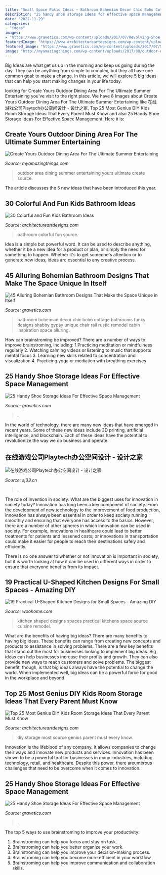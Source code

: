 ```yaml
---
title: "Small Space Patio Ideas ~ Bathroom Bohemian Decor Chic Boho Cottage Bathrooms Funky Designs Shabby Gypsy Unique Chair Rail Rustic Remodel Cabin Inspiration Space Alluring"
description: "25 handy shoe storage ideas for effective space management"
date: "2022-11-29"
categories:
- "ideas"
images:
- "https://www.gravetics.com/wp-content/uploads/2017/07/Revolving-Shoe-Cabinets.jpg"
featuredImage: "https://www.architectureartdesigns.com/wp-content/uploads/2013/07/87-630x945.jpg"
featured_image: "https://www.gravetics.com/wp-content/uploads/2017/07/Shoe-Drawer.jpg"
image: "http://myamazingthings.com/wp-content/uploads/2017/08/outdoor-dining-area-11.jpg"
---
```



Big Ideas are what get us up in the morning and keep us going during the day. They can be anything from simple to complex, but they all have one common goal: to make a change. In this article, we will explore 5 big ideas that can help you start making changes in your life today.

	

		
looking for Create Yours Outdoor Dining Area For The Ultimate Summer Entertaining you've visit to the right place. We have 8 Images about Create Yours Outdoor Dining Area For The Ultimate Summer Entertaining like 在线游戏公司Playtech办公空间设计 - 设计之家, Top 25 Most Genius DIY Kids Room Storage Ideas That Every Parent Must Know and also 25 Handy Shoe Storage Ideas For Effective Space Management. Here it is:
		
    
## Create Yours Outdoor Dining Area For The Ultimate Summer Entertaining

<img loading=lazy src="http://myamazingthings.com/wp-content/uploads/2017/08/outdoor-dining-area-11.jpg" onerror="this.onerror=null;this.src='https://tse1.mm.bing.net/th?id=OIP.VQ50LUIAPbVjyFNsGQRprgHaLH&amp;pid=15.1';" alt="Create Yours Outdoor Dining Area For The Ultimate Summer Entertaining">

_Source: myamazingthings.com_

>outdoor area dining summer entertaining yours ultimate create source. 

	

The article discusses the 5 new ideas that have been introduced this year.

    
## 30 Colorful And Fun Kids Bathroom Ideas

<img loading=lazy src="https://www.architectureartdesigns.com/wp-content/uploads/2013/07/87-630x945.jpg" onerror="this.onerror=null;this.src='https://tse4.mm.bing.net/th?id=OIP.oPN0-6o7bp5EvN88LHu3jQHaLH&amp;pid=15.1';" alt="30 Colorful and Fun Kids Bathroom Ideas">

_Source: architectureartdesigns.com_

>bathroom colorful fun source. 

	

Idea is a simple but powerful word. It can be used to describe anything, whether it be a new idea for a product or plan, or simply the need for something to happen. Whether it's to get someone's attention or to generate new ideas, ideas are essential to any creative process.

    
## 45 Alluring Bohemian Bathroom Designs That Make The Space Unique In Itself

<img loading=lazy src="http://www.gravetics.com/wp-content/uploads/2017/08/Cabin-Bohemian-Bathroom-Decor.jpg" onerror="this.onerror=null;this.src='https://tse2.mm.bing.net/th?id=OIP.oQiME4kquP8bRuDWHcfEogHaKr&amp;pid=15.1';" alt="45 Alluring Bohemian Bathroom Designs That Make the Space Unique in Itself">

_Source: gravetics.com_

>bathroom bohemian decor chic boho cottage bathrooms funky designs shabby gypsy unique chair rail rustic remodel cabin inspiration space alluring. 

	

How can brainstroming be improved?
There are a number of ways to improve brainstroming, including: 
1.Practicing meditation or mindfulness regularly 
2. Watching calming videos or listening to music that supports mental focus 
3. Learning new skills related to concentration and visualization 
4. Practicing yoga or mediation with breathing exercises 

    
## 25 Handy Shoe Storage Ideas For Effective Space Management

<img loading=lazy src="https://www.gravetics.com/wp-content/uploads/2017/07/Revolving-Shoe-Cabinets.jpg" onerror="this.onerror=null;this.src='https://tse3.mm.bing.net/th?id=OIP.AZKSOYMvhUujgdyUW7QzoAHaLp&amp;pid=15.1';" alt="25 Handy Shoe Storage Ideas For Effective Space Management">

_Source: gravetics.com_

>. 

	

In the world of technology, there are many new ideas that have emerged in recent years. Some of these new ideas include 3D printing, artificial intelligence, and blockchain. Each of these ideas have the potential to revolutionize the way we do business and operate.

    
## 在线游戏公司Playtech办公空间设计 - 设计之家

<img loading=lazy src="http://img.sj33.cn/uploads/allimg/201502/1431503602-14.jpg" onerror="this.onerror=null;this.src='https://tse2.mm.bing.net/th?id=OIP.lrXkL_xP9QF6dpUw4LfdPwHaLH&amp;pid=15.1';" alt="在线游戏公司Playtech办公空间设计 - 设计之家">

_Source: sj33.cn_

>. 

	

The role of invention in society: What are the biggest uses for innovation in society today?
Innovation has long been a key component of society. From the development of new technology to the improvement of food production, innovation has always been essential in order to keep society running smoothly and ensuring that everyone has access to the basics. 
However, there are a number of other spheres in which innovation can be used in society. For example, innovations in healthcare could lead to better treatments for patients and lessened costs; or innovations in transportation could make it easier for people to reach their destinations safely and efficiently. 

There is no one answer to whether or not innovation is important in society, but it is worth looking at how it can be used in different ways in order to ensure that everyone benefits from its impact.

    
## 19 Practical U-Shaped Kitchen Designs For Small Spaces - Amazing DIY

<img loading=lazy src="http://www.woohome.com/wp-content/uploads/2016/01/u-shaped-kitchen-4.jpg" onerror="this.onerror=null;this.src='https://tse3.mm.bing.net/th?id=OIP.g6RNf3ptzze6hHJ-HWdCSwHaLK&amp;pid=15.1';" alt="19 Practical U-Shaped Kitchen Designs for Small Spaces - Amazing DIY">

_Source: woohome.com_

>kitchen shaped designs spaces practical kitchens space source cuisine remodel. 

	

What are the benefits of having big ideas?
There are many benefits to having big ideas. These benefits can range from creating new concepts and products to assistance in solving problems. There are a few key benefits that stand out the most for businesses looking to implement big ideas. 
Big ideas can help businesses increase their profits and growth. They can also provide new ways to reach customers and solve problems. The biggest benefit, though, is that big ideas always have the potential to change the world. When implemented well, big ideas can be a powerful force for good in the workplace and beyond.

    
## Top 25 Most Genius DIY Kids Room Storage Ideas That Every Parent Must Know

<img loading=lazy src="https://www.architectureartdesigns.com/wp-content/uploads/2015/01/421.jpg" onerror="this.onerror=null;this.src='https://tse3.mm.bing.net/th?id=OIP.tI-vfasP4o7e0wUcN2FZMAHaJ4&amp;pid=15.1';" alt="Top 25 Most Genius DIY Kids Room Storage Ideas That Every Parent Must Know">

_Source: architectureartdesigns.com_

>diy storage most source genius parent must every know. 

	

Innovation is the lifeblood of any company. It allows companies to change their ways and innovate new products and services. Innovation has been shown to be a powerful tool for businesses in many industries, including technology, retail, and healthcare. Despite this power, there areumerous challenges that need to be overcome when it comes to innovation.

    
## 25 Handy Shoe Storage Ideas For Effective Space Management

<img loading=lazy src="https://www.gravetics.com/wp-content/uploads/2017/07/Shoe-Drawer.jpg" onerror="this.onerror=null;this.src='https://tse4.mm.bing.net/th?id=OIP.cjrGKXQZ2lICu3QZntTEaQHaLH&amp;pid=15.1';" alt="25 Handy Shoe Storage Ideas For Effective Space Management">

_Source: gravetics.com_

>. 

	

The top 5 ways to use brainstroming to improve your productivity:
1. Brainstroming can help you focus and stay on task.
2. Brainstroming can help you better organize your work.
3. Brainstroming can help you improve your decision-making process.
4. Brainstroming can help you become more efficient in your workflow.
5. Brainstroming can help you improve communication and collaboration skills.

